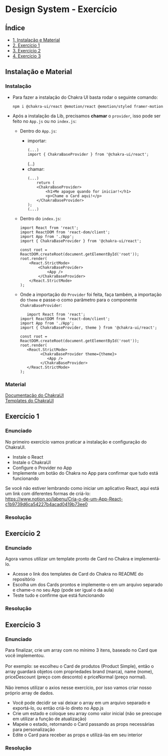 # Design System - Exercício

## Índice

-   [1. Instalação e Material](#instalação-e-material)
-   [2. Exercício 1](#exercício-1)
-   [3. Exercício 2](#exercício-2)
-   [4. Exercício 3](#exercício-3)

## Instalação e Material

### Instalação

-   Para fazer a instalação do Chakra UI basta rodar o seguinte comando:

    ```
    npm i @chakra-ui/react @emotion/react @emotion/styled framer-motion
    ```

-   Após a instalação da Lib, precisamos **chamar** o `provider`, isso pode ser feito no `App.js` ou no `index.js`:

    -   Dentro do `App.js`:
        -   importar:
            ```
            (...)
            import { ChakraBaseProvider } from '@chakra-ui/react';
            ```
            (...)
        -   chamar:
            ```
            (...)
                return (
                <ChakraBaseProvider>
                    <h1>Me apague quando for iniciar!</h1>
                    <p>Chame o Card aqui!</p>
                </ChakraBaseProvider>
            );
            (...)
            ```
    -   Dentro do `index.js`:

        ```
        import React from 'react';
        import ReactDOM from 'react-dom/client';
        import App from './App';
        import { ChakraBaseProvider } from '@chakra-ui/react';

        const root = ReactDOM.createRoot(document.getElementById('root'));
        root.render(
            <React.StrictMode>
                <ChakraBaseProvider>
                    <App />
                </ChakraBaseProvider>
            </React.StrictMode>
        );
        ```

    -   Onde a importação do `Provider` foi feita, faça também, a importação do `theme` e passe-o como parâmetro para o componente `ChakraBaseProvider`:

        ```
           import React from 'react';
        import ReactDOM from 'react-dom/client';
        import App from './App';
        import { ChakraBaseProvider, theme } from '@chakra-ui/react';

        const root = ReactDOM.createRoot(document.getElementById('root'));
        root.render(
           <React.StrictMode>
                 <ChakraBaseProvider theme={theme}>
                    <App />
                 </ChakraBaseProvider>
           </React.StrictMode>
        );
        ```

### Material

[Documentação do ChakraUI](https://chakra-ui.com/getting-started)<br>
[Templates do ChakraUI](https://chakra-templates.dev/components/cards)

## Exercício 1

### Enunciado

No primeiro exercício vamos praticar a instalação e configuração do ChakraUI.

-   Instale o React
-   Instale o ChakraUI
-   Configure o Provider no App
-   Implemente um botão do Chakra no App para confirmar que tudo está funcionando

Se você não estiver lembrando como iniciar um aplicativo React, aqui está um link com diferentes formas de criá-lo:
https://www.notion.so/labenu/Cria-o-de-um-App-React-c1b9739d6ca54227b4acad0419b73ee0

### Resolução

## Exercício 2

### Enunciado

Agora vamos utilizar um template pronto de Card no Chakra e implementá-lo.

-   Acesse o link dos templates de Card do Chakra no README do repositório
-   Escolha um dos Cards prontos e implemente-o em um arquivo separado e chame-o no seu App (pode ser igual o da aula)
-   Teste tudo e confirme que está funcionando

### Resolução

## Exercício 3

### Enunciado

Para finalizar, crie um array com no mínimo 3 itens, baseado no Card que você implementou.
<br><br>
Por exemplo: se escolheu o Card de produtos (Product Simple), então o array guardará objetos com propriedades brand (marca), name (nome), priceDescount (preço com desconto) e priceNormal (preço normal).
<br><br>
Não iremos utilizar o axios nesse exercício, por isso vamos criar nosso próprio array de dados.

-   Você pode decidir se vai deixar o array em um arquivo separado e exportá-lo, ou então criá-lo direto no App.js
-   Crie um estado e coloque seu array como valor inicial (não se preocupe em utilizar a função de atualização)
-   Mapeie o estado, retornando o Card passando as props necessárias para personalização
-   Edite o Card para receber as props e utilizá-las em seu interior

### Resolução
